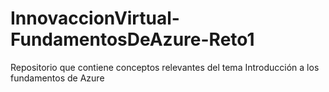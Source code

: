 # InnovaccionVirtual-FundamentosDeAzure-Reto1
Repositorio que contiene conceptos relevantes del tema Introducción a los fundamentos de Azure
